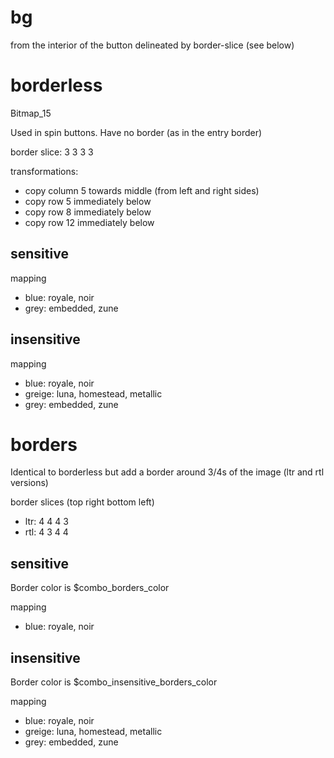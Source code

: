 # bg

from the interior of the button delineated by border-slice (see below)

# borderless

Bitmap_15

Used in spin buttons. Have no border (as in the entry border)

border slice: 3 3 3 3

transformations:
* copy column 5 towards middle (from left and right sides)
* copy row 5 immediately below
* copy row 8 immediately below
* copy row 12 immediately below

## sensitive

mapping
* blue: royale, noir
* grey: embedded, zune

## insensitive

mapping
* blue: royale, noir
* greige: luna, homestead, metallic
* grey: embedded, zune

# borders

Identical to borderless but add a border around 3/4s of the image (ltr and rtl versions)

border slices (top right bottom left)
* ltr: 4 4 4 3
* rtl: 4 3 4 4

## sensitive

Border color is $combo_borders_color

mapping
* blue: royale, noir

## insensitive

Border color is $combo_insensitive_borders_color

mapping
* blue: royale, noir
* greige: luna, homestead, metallic
* grey: embedded, zune
